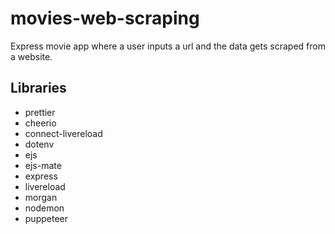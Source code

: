 # movies-web-scraping

Express movie app where a user inputs a url and the data gets scraped from a website.

## Libraries

-   prettier
-   cheerio
-   connect-livereload
-   dotenv
-   ejs
-   ejs-mate
-   express
-   livereload
-   morgan
-   nodemon
-   puppeteer
